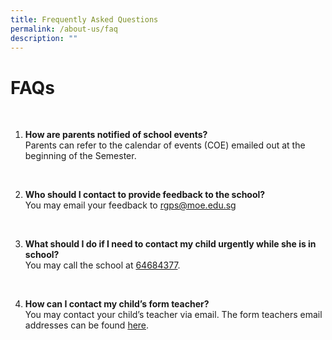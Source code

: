 ```yaml
---
title: Frequently Asked Questions
permalink: /about-us/faq
description: ""
---
```

# FAQs
<br>

1. **How are parents notified of school events?**
<br>Parents can refer to the calendar of events (COE) emailed out at the beginning of the Semester. 

<br>

2. **Who should I contact to provide feedback to the school?**
<br>You may email your feedback to [rgps@moe.edu.sg](mailto:rgps@moe.edu.sg)

<br>

3. **What should I do if I need to contact my child urgently while she is in school?**
<br>You may call the school at [64684377](tel:+6564684377).

<br>

4. **How can I contact my child’s form teacher?**
<br>You may contact your child’s teacher via email. The form teachers email addresses can be found [here](https://rafflesgirlspri.moe.edu.sg/staff/staff-list).